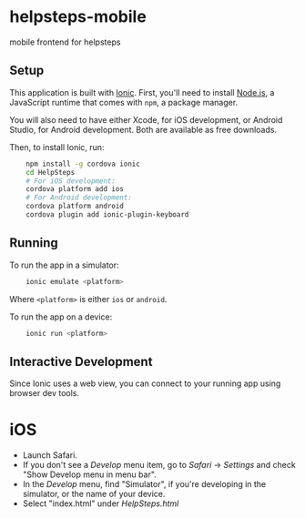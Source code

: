 # helpsteps-mobile
mobile frontend for helpsteps

Setup
-----------

This application is built with [Ionic](http://ionicframework.com/).  First,
you'll need to install
[Node.js](https://docs.npmjs.com/getting-started/installing-node), a JavaScript
runtime that comes with `npm`, a package manager.

You will also need to have either Xcode, for iOS development, or Android Studio,
for Android development.  Both are available as free downloads.

Then, to install Ionic, run:

```sh
    npm install -g cordova ionic
    cd HelpSteps
    # For iOS development:
    cordova platform add ios
    # For Android development:
    cordova platform android
    cordova plugin add ionic-plugin-keyboard
```

Running
---------------

To run the app in a simulator:

```sh
    ionic emulate <platform>
```

Where `<platform>` is either `ios` or `android`.

To run the app on a device:

```sh
    ionic run <platform>
``` 

Interactive Development
------------------

Since Ionic uses a web view, you can connect to your running app using browser
dev tools.

# iOS #

  * Launch Safari.
  * If you don't see a *Develop* menu item, go to *Safari* -> *Settings* and
check "Show Develop menu in menu bar".
  * In the *Develop* menu, find "Simulator", if you're developing in the
    simulator, or the name of your device.
  * Select "index.html" under _HelpSteps.html_
